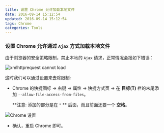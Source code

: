 ```yaml
---
title: 设置 Chrome 允许加载本地文件
date: 2016-09-14 15:12:54
updated: 2016-09-14 15:12:54
tags: Chrome
categories: Tools
---
```


### 设置 Chrome 允许通过 `Ajax` 方式加载本地文件

由于浏览器的安全策略限制，禁止本地的 `Ajax` 请求，正常情况会报如下错误：

![xmlhttprequest cannot load](http://od6sd4xau.bkt.clouddn.com/tools/chome-load-error.png)

这时我们可以通过设置来去除限制:

- Chrome 的快捷图标 -> 右键 -> 属性 -> 快捷方式页 -> 在 **目标(T)** 栏的末尾添加 `--allow-file-access-from-files`。

	**注意: 添加的部分是在 `"` ** 后面，而且前面还要一个 **空格**。

![Chrome 设置](http://od6sd4xau.bkt.clouddn.com/tools/chome-set-allow-load-local-file-01.png)

- 确认，重启 Chrome 即可。